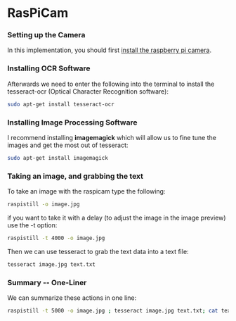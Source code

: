 RasPiCam
========

### Setting up the Camera

In this implementation, you should first [install the raspberry pi camera](http://thepihut.com/pages/how-to-install-the-raspberry-pi-camera).

### Installing OCR Software

Afterwards we need to enter the following into the terminal to install the tesseract-ocr (Optical Character Recognition software):

```bash
sudo apt-get install tesseract-ocr
```

### Installing Image Processing Software

I recommend installing **imagemagick** which will allow us to fine tune the images and get the most out of tesseract:

```bash
sudo apt-get install imagemagick
```

### Taking an image, and grabbing the text

To take an image with the raspicam type the following:

```bash
raspistill -o image.jpg
```

if you want to take it with a delay (to adjust the image in the image preview) use the -t option:

```bash
raspistill -t 4000 -o image.jpg
```


Then we can use tesseract to grab the text data into a text file:

```bash
tesseract image.jpg text.txt
```

### Summary -- One-Liner

We can summarize these actions in one line:
```bash
raspistill -t 5000 -o image.jpg ; tesseract image.jpg text.txt; cat text.txt
```
